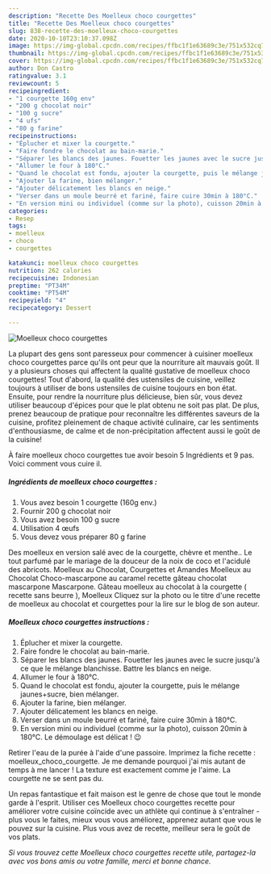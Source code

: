 ```yaml
---
description: "Recette Des Moelleux choco courgettes"
title: "Recette Des Moelleux choco courgettes"
slug: 838-recette-des-moelleux-choco-courgettes
date: 2020-10-10T23:10:37.098Z
image: https://img-global.cpcdn.com/recipes/ffbc1f1e63689c3e/751x532cq70/moelleux-choco-courgettes-photo-principale-de-la-recette.jpg
thumbnail: https://img-global.cpcdn.com/recipes/ffbc1f1e63689c3e/751x532cq70/moelleux-choco-courgettes-photo-principale-de-la-recette.jpg
cover: https://img-global.cpcdn.com/recipes/ffbc1f1e63689c3e/751x532cq70/moelleux-choco-courgettes-photo-principale-de-la-recette.jpg
author: Don Castro
ratingvalue: 3.1
reviewcount: 5
recipeingredient:
- "1 courgette 160g env"
- "200 g chocolat noir"
- "100 g sucre"
- "4 ufs"
- "80 g farine"
recipeinstructions:
- "Éplucher et mixer la courgette."
- "Faire fondre le chocolat au bain-marie."
- "Séparer les blancs des jaunes. Fouetter les jaunes avec le sucre jusqu&#39;à ce que le mélange blanchisse. Battre les blancs en neige."
- "Allumer le four à 180°C."
- "Quand le chocolat est fondu, ajouter la courgette, puis le mélange jaunes+sucre, bien mélanger."
- "Ajouter la farine, bien mélanger."
- "Ajouter délicatement les blancs en neige."
- "Verser dans un moule beurré et fariné, faire cuire 30min à 180°C."
- "En version mini ou individuel (comme sur la photo), cuisson 20min à 180°C. Le démoulage est délicat ! 😉"
categories:
- Resep
tags:
- moelleux
- choco
- courgettes

katakunci: moelleux choco courgettes 
nutrition: 262 calories
recipecuisine: Indonesian
preptime: "PT34M"
cooktime: "PT54M"
recipeyield: "4"
recipecategory: Dessert

---
```



![Moelleux choco courgettes](https://img-global.cpcdn.com/recipes/ffbc1f1e63689c3e/751x532cq70/moelleux-choco-courgettes-photo-principale-de-la-recette.jpg)

La plupart des gens sont paresseux pour commencer à cuisiner moelleux choco courgettes parce qu'ils ont peur que la nourriture ait mauvais goût. Il y a plusieurs choses qui affectent la qualité gustative de moelleux choco courgettes! Tout d'abord, la qualité des ustensiles de cuisine, veillez toujours à utiliser de bons ustensiles de cuisine toujours en bon état. Ensuite, pour rendre la nourriture plus délicieuse, bien sûr, vous devez utiliser beaucoup d'épices pour que le plat obtenu ne soit pas plat. De plus, prenez beaucoup de pratique pour reconnaître les différentes saveurs de la cuisine, profitez pleinement de chaque activité culinaire, car les sentiments d'enthousiasme, de calme et de non-précipitation affectent aussi le goût de la cuisine!

<!--inarticleads1-->

À faire moelleux choco courgettes tue avoir besoin 5 Ingrédients et 9 pas. Voici comment vous cuire il.

##### Ingrédients de moelleux choco courgettes :

1. Vous avez besoin 1 courgette (160g env.)
1. Fournir 200 g chocolat noir
1. Vous avez besoin 100 g sucre
1. Utilisation 4 œufs
1. Vous devez vous préparer 80 g farine


Des moelleux en version salé avec de la courgette, chèvre et menthe.. Le tout parfumé par le mariage de la douceur de la noix de coco et l&#39;acidulé des abricots. Moelleux au Chocolat, Courgettes et Amandes Moelleux au Chocolat Choco-mascarpone au caramel recette gâteau chocolat mascarpone Mascarpone. Gâteau moelleux au chocolat à la courgette ( recette sans beurre ), Moelleux Cliquez sur la photo ou le titre d&#39;une recette de moelleux au chocolat et courgettes pour la lire sur le blog de son auteur. 

<!--inarticleads2-->

##### Moelleux choco courgettes instructions :

1. Éplucher et mixer la courgette.
1. Faire fondre le chocolat au bain-marie.
1. Séparer les blancs des jaunes. Fouetter les jaunes avec le sucre jusqu&#39;à ce que le mélange blanchisse. Battre les blancs en neige.
1. Allumer le four à 180°C.
1. Quand le chocolat est fondu, ajouter la courgette, puis le mélange jaunes+sucre, bien mélanger.
1. Ajouter la farine, bien mélanger.
1. Ajouter délicatement les blancs en neige.
1. Verser dans un moule beurré et fariné, faire cuire 30min à 180°C.
1. En version mini ou individuel (comme sur la photo), cuisson 20min à 180°C. Le démoulage est délicat ! 😉


Retirer l&#39;eau de la purée à l&#39;aide d&#39;une passoire. Imprimez la fiche recette : moelleux_choco_courgette. Je me demande pourquoi j&#39;ai mis autant de temps à me lancer ! La texture est exactement comme je l&#39;aime. La courgette ne se sent pas du. 

<!--inarticleads1-->

<p>
Un repas fantastique et fait maison est le genre de chose que tout le monde garde à l'esprit. Utiliser ces Moelleux choco courgettes recette pour améliorer votre cuisine coïncide avec un athlète qui continue à s'entraîner - plus vous le faites, mieux vous vous améliorez, apprenez autant que vous le pouvez sur la cuisine. Plus vous avez de recette, meilleur sera le goût de vos plats.
</p>

<p>
<i>Si vous trouvez cette Moelleux choco courgettes recette utile, partagez-la avec vos bons amis ou votre famille, merci et bonne chance.</i>
</p>
